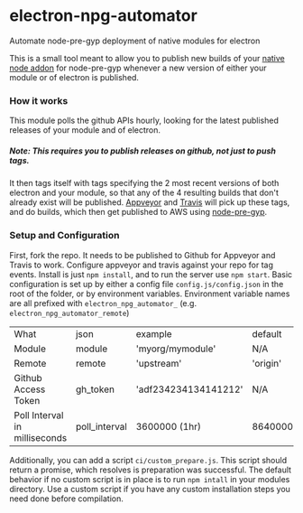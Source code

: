 # electron-npg-automator
Automate node-pre-gyp deployment of native modules for electron

This is a small tool meant to allow you to publish new builds of your
[native node addon](https://nodejs.org/api/addons.html) for node-pre-gyp
whenever a new version of either your module or of electron is published.

### How it works
This module polls the github APIs hourly, looking for the latest published
releases of your module and of electron.
##### Note: This requires you to publish releases on github, not just to push tags.
It then tags itself with tags specifying the 2 most recent versions of both
electron and your module, so that any of the 4 resulting builds that don't
already exist will be published. [Appveyor](https://appveyor.com) and
[Travis](https://travis-ci.org) will pick up these tags, and do builds, which
then get published to AWS using [node-pre-gyp](https://github.com/mapbox/node-pre-gyp).


### Setup and Configuration
First, fork the repo. It needs to be published to Github for Appveyor and Travis
to work. Configure appveyor and travis against your repo for tag events.
Install is just `npm install`, and to run the server use `npm start`.
Basic configuration is set up by either a config file `config.js/config.json` in
the root of the folder, or by environment variables. Environment variable names are
all prefixed with `electron_npg_automator_` (e.g. `electron_npg_automator_remote`)

<table>
  <tr>
    <td>What</td>
    <td>json</td>
    <td>example</td>
    <td>default</td>
  </tr>
  <tr>
    <td>Module</td>
    <td>module</td>
    <td>'myorg/mymodule'</td>
    <td>N/A</td>
  </tr>
  <tr>
    <td>Remote</td>
    <td>remote</td>
    <td>'upstream'</td>
    <td>'origin'</td>
  </tr>
  <tr>
    <td>Github Access Token</td>
    <td>gh_token</td>
    <td>'adf234234134141212'</td>
    <td>N/A</td>
  </tr>
  <tr>
    <td>Poll Interval in milliseconds</td>
    <td>poll_interval</td>
    <td>3600000 (1hr)</td>
    <td>86400000</td>
  </tr>
</table>

Additionally, you can add a script `ci/custom_prepare.js`. This script should return
a promise, which resolves is preparation was successful. The default behavior if no
custom script is in place is to run `npm intall` in your modules directory. Use a custom
script if you have any custom installation steps you need done before compilation.
